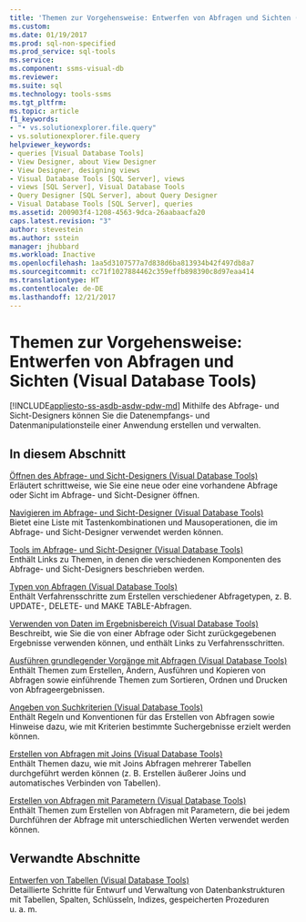 ```yaml
---
title: 'Themen zur Vorgehensweise: Entwerfen von Abfragen und Sichten (Visual Database Tools) | Microsoft-Dokumentation'
ms.custom: 
ms.date: 01/19/2017
ms.prod: sql-non-specified
ms.prod_service: sql-tools
ms.service: 
ms.component: ssms-visual-db
ms.reviewer: 
ms.suite: sql
ms.technology: tools-ssms
ms.tgt_pltfrm: 
ms.topic: article
f1_keywords:
- "• vs.solutionexplorer.file.query"
- vs.solutionexplorer.file.query
helpviewer_keywords:
- queries [Visual Database Tools]
- View Designer, about View Designer
- View Designer, designing views
- Visual Database Tools [SQL Server], views
- views [SQL Server], Visual Database Tools
- Query Designer [SQL Server], about Query Designer
- Visual Database Tools [SQL Server], queries
ms.assetid: 200903f4-1208-4563-9dca-26aabaacfa20
caps.latest.revision: "3"
author: stevestein
ms.author: sstein
manager: jhubbard
ms.workload: Inactive
ms.openlocfilehash: 1aa5d3107577a7d838d6ba813934b42f497db8a7
ms.sourcegitcommit: cc71f1027884462c359effb898390c8d97eaa414
ms.translationtype: HT
ms.contentlocale: de-DE
ms.lasthandoff: 12/21/2017
---
```

# <a name="design-queries-and-views-how-to-topics-visual-database-tools"></a>Themen zur Vorgehensweise: Entwerfen von Abfragen und Sichten (Visual Database Tools)
[!INCLUDE[appliesto-ss-asdb-asdw-pdw-md](../../includes/appliesto-ss-asdb-asdw-pdw-md.md)] Mithilfe des Abfrage- und Sicht-Designers können Sie die Datenempfangs- und Datenmanipulationsteile einer Anwendung erstellen und verwalten.  
  
## <a name="in-this-section"></a>In diesem Abschnitt  
[Öffnen des Abfrage- und Sicht-Designers &#40;Visual Database Tools&#41;](../../ssms/visual-db-tools/open-the-query-and-view-designer-visual-database-tools.md)  
Erläutert schrittweise, wie Sie eine neue oder eine vorhandene Abfrage oder Sicht im Abfrage- und Sicht-Designer öffnen.  
  
[Navigieren im Abfrage- und Sicht-Designer &#40;Visual Database Tools&#41;](../../ssms/visual-db-tools/navigate-in-the-query-and-view-designer-visual-database-tools.md)  
Bietet eine Liste mit Tastenkombinationen und Mausoperationen, die im Abfrage- und Sicht-Designer verwendet werden können.  
  
[Tools im Abfrage- und Sicht-Designer &#40;Visual Database Tools&#41;](../../ssms/visual-db-tools/query-and-view-designer-tools-visual-database-tools.md)  
Enthält Links zu Themen, in denen die verschiedenen Komponenten des Abfrage- und Sicht-Designers beschrieben werden.  
  
[Typen von Abfragen &#40;Visual Database Tools&#41;](../../ssms/visual-db-tools/types-of-queries-visual-database-tools.md)  
Enthält Verfahrensschritte zum Erstellen verschiedener Abfragetypen, z. B. UPDATE-, DELETE- und MAKE TABLE-Abfragen.  
  
[Verwenden von Daten im Ergebnisbereich &#40;Visual Database Tools&#41;](../../ssms/visual-db-tools/work-with-data-in-the-results-pane-visual-database-tools.md)  
Beschreibt, wie Sie die von einer Abfrage oder Sicht zurückgegebenen Ergebnisse verwenden können, und enthält Links zu Verfahrensschritten.  
  
[Ausführen grundlegender Vorgänge mit Abfragen &#40;Visual Database Tools&#41;](../../ssms/visual-db-tools/perform-basic-operations-with-queries-visual-database-tools.md)  
Enthält Themen zum Erstellen, Ändern, Ausführen und Kopieren von Abfragen sowie einführende Themen zum Sortieren, Ordnen und Drucken von Abfrageergebnissen.  
  
[Angeben von Suchkriterien &#40;Visual Database Tools&#41;](../../ssms/visual-db-tools/specify-search-criteria-visual-database-tools.md)  
Enthält Regeln und Konventionen für das Erstellen von Abfragen sowie Hinweise dazu, wie mit Kriterien bestimmte Suchergebnisse erzielt werden können.  
  
[Erstellen von Abfragen mit Joins &#40;Visual Database Tools&#41;](../../ssms/visual-db-tools/query-with-joins-visual-database-tools.md)  
Enthält Themen dazu, wie mit Joins Abfragen mehrerer Tabellen durchgeführt werden können (z. B. Erstellen äußerer Joins und automatisches Verbinden von Tabellen).  
  
[Erstellen von Abfragen mit Parametern &#40;Visual Database Tools&#41;](../../ssms/visual-db-tools/query-with-parameters-visual-database-tools.md)  
Enthält Themen zum Erstellen von Abfragen mit Parametern, die bei jedem Durchführen der Abfrage mit unterschiedlichen Werten verwendet werden können.  
  
## <a name="related-sections"></a>Verwandte Abschnitte  
[Entwerfen von Tabellen &#40;Visual Database Tools&#41;](../../ssms/visual-db-tools/design-tables-visual-database-tools.md)  
Detaillierte Schritte für Entwurf und Verwaltung von Datenbankstrukturen mit Tabellen, Spalten, Schlüsseln, Indizes, gespeicherten Prozeduren u. a. m.  
  
